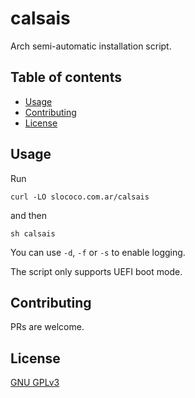 # calsais

Arch semi-automatic installation script.

## Table of contents
  - [Usage <a name="usage"></a>](#usage-)
  - [Contributing <a name="contributing"></a>](#contributing-)
  - [License <a name="license"></a>](#license-)

## Usage <a name="usage"></a>

Run

```
curl -LO slococo.com.ar/calsais
```

and then

```
sh calsais
```

You can use `-d`, `-f` or `-s` to enable logging.

The script only supports UEFI boot mode.

## Contributing <a name="contributing"></a>
PRs are welcome.

## License <a name="license"></a>
[GNU GPLv3](https://raw.githubusercontent.com/santilococo/calsais/master/LICENSE.md)
